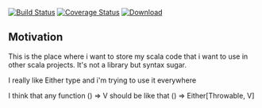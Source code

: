 [![Build Status](https://travis-ci.org/kondaurov-scala/snippets.svg?branch=master)](https://travis-ci.org/kondaurov-json/json_generic)
[![Coverage Status](https://coveralls.io/repos/github/kondaurov-scala/snippets/badge.svg?ref=master)](https://coveralls.io/github/kondaurov-json/json_generic?branch=master)
[ ![Download](https://api.bintray.com/packages/kondaurovdev/maven/snippets/images/download.svg) ](https://bintray.com/kondaurovdev/maven/snippets/_latestVersion)

## Motivation

This is the place where i want to store my scala code that i want to use in other scala projects.
It's not a library but syntax sugar.

I really like Either type and i'm trying to use it everywhere

I think that any function () => V should be like that () => Either[Throwable, V]